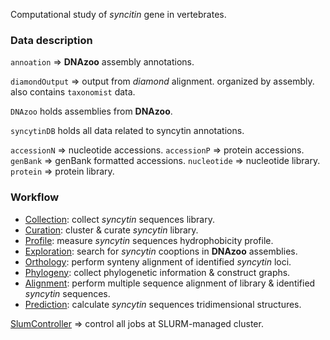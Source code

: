 Computational study of _syncitin_ gene in vertebrates.

### Data description

`annoation` => **DNAzoo** assembly annotations.

`diamondOutput` => output from _diamond_ alignment. organized by assembly. also contains `taxonomist` data.

`DNAzoo` holds assemblies from **DNAzoo**.

`syncytinDB` holds all data related to syncytin annotations.

`accessionN` => nucleotide accessions.
`accessionP` => protein accessions.
`genBank` => genBank formatted accessions.
`nucleotide` => nucleotide library.
`protein` => protein library.

### Workflow

- [Collection](src/Collection/README.md): collect _syncytin_ sequences library.
- [Curation](src/Curation/README.md): cluster & curate _syncytin_ library.
- [Profile](src/Profile/README.md): measure _syncytin_ sequences hydrophobicity profile.
- [Exploration](src/Exploration/README.md): search for _syncytin_ cooptions in **DNAzoo** assemblies.
- [Orthology](src/Orthology/README.md): perform synteny alignment of identified _syncytin_ loci.
- [Phylogeny](src/Phylogeny/README.md): collect phylogenetic information & construct graphs.
- [Alignment](src/Alignment/README.md): perform multiple sequence alignment of library & identified _syncytin_ sequences.
- [Prediction](src/Prediction/README.md): calculate _syncytin_ sequences tridimensional structures.

[SlumController](src/SlumController/README.md) => control all jobs at SLURM-managed cluster.

